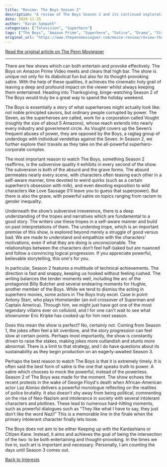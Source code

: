 ```yaml
---
title: "Review: The Boys Season 2"
description: "A review of The Boys Season 2 and its continued exploration of superhero themes"
date: 2020-11-25
author: "Karan Sampath"
categories: ["Television", "Superhero"]
tags: ["The Boys", "Amazon Prime", "Superhero", "Satire", "Drama", "Streaming"]
original_url: "https://www.thepennmoviegoer.com/movie-review/review-the-boys-season-2"
---
```


[Read the original article on The Penn Moviegoer](https://www.thepennmoviegoer.com/movie-review/review-the-boys-season-2)

---

There are few shows which can both entertain and provoke effectively. The Boys on Amazon Prime Video meets and clears that high bar. The show is unique not only for its diabolical fun but also for its thought-provoking satire. With the help of these qualities, it achieves the cinematic holy grail of leaving a deep and profound impact on the viewer whilst always keeping them entertained. Heading into Thanksgiving, binge-watching Season 2 of The Boys would truly be a great way to spend the holiday weekend.

The Boys is essentially a story of what superheroes might actually look like: not noble principled saviors, but ordinary people corrupted by power. The Seven, as the superheroes are called, work for a corporation called Vought (roughly the size of about 5 Amazons), whose reach extends into nearly every industry and government circle. As Vought covers up the Seven’s frequent abuses of power, they are opposed by the Boys, a ragtag group of underdogs with individual vendettas against the Seven. In Season 2, we further explore their travails as they take on the all-powerful superhero-corporate complex.

The most important reason to watch The Boys, something Season 2 reaffirms, is the subversive quality it exhibits in every second of the show. The subversion is both of the absurd and the grave forms. The absurd permeates nearly every scene, with characters often teasing each other in a self-aware manner, time devoted to weird quirks (such as a certain superhero’s obsession with milk), and even devoting exposition to wild characters like Love Sausage (I’ll leave you to guess that superpower). But there is also the grave, with powerful satire on topics ranging from racism to gender inequality.

Underneath the show’s subversive irreverence, there is a deep understanding of the tropes and narratives which are fundamental to a good story. The writers use these tropes in a self-aware manner and build on past interpretations of them. The underdog trope, which is an important premise of this show, is explored beyond merely a struggle of good versus bad. We are made to understand and empathize with the characters’ motivations, even if what they are doing is unconscionable. The relationships between the characters don’t feel half-baked but are nuanced and follow a convincing logical progression. If you appreciate powerful, believable storytelling, this one's for you.

In particular, Season 2 features a multitude of technical achievements. The direction is fast and snappy, keeping us hooked without feeling rushed. The writing balances the tender moments well, including the arc of the protagonist Billy Butcher and several endearing moments for Hughie, another member of the Boys. While we tend to dismiss the acting in superhero movies, some actors in The Boys truly excel. Case in point: Antony Starr, who plays Homelander (an evil crossover of Superman and Captain America). Through him, we might just have got one of the most legendary villains ever on celluloid, and I for one can’t wait to see what showrunner Eric Kripke has cooked up for him next season.

Does this mean the show is perfect? No, certainly not. Coming from Season 1, the jokes often feel a bit overdone, and the story progression can feel slow at certain points. Perhaps most importantly, the show is constantly driven to raise the stakes, making jokes more outlandish and stunts more abnormal. There is a limit to that strategy, and I do have questions about its sustainability as they begin production on an eagerly-awaited Season 3.

Perhaps the best reason to watch The Boys is that it is extremely timely. It is often said the best form of satire is the one that speaks truth to power. A satire which chooses to mock the powerful, instead of the powerless. Season 2 of The Boys was made for the moment. The show echoes the recent protests in the wake of George Floyd's death when African-American actor Laz Alonso delivers a powerful monologue reflecting on the realities of police brutality. It also doesn’t shy away from being political, commenting on the rise of Neo-Nazism and intolerance in society with several intolerant characters and plotlines. These lead to numerous hard-hitting moments, such as powerful dialogues such as “They like what I have to say, they just don’t like the word Nazi!” This is a memorable line in the finale when the primary intolerant character finally lets loose.

The Boys does not aim to be either Keeping up with the Kardashians or Citizen Kane. Instead, it aims and achieves the goal of being the intersection of the two: to be both entertaining and thought-provoking. In the times we live in, such art is important and necessary. Personally, I am counting the days until Season 3 comes out.

[Back to Interests](/interests/) 